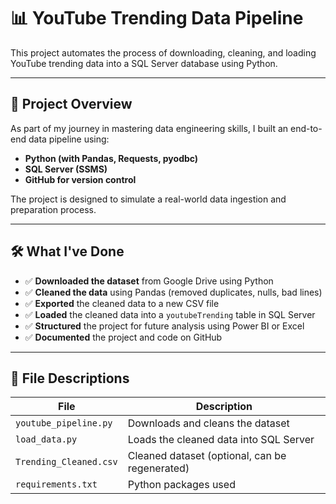 # 📊 YouTube Trending Data Pipeline

This project automates the process of downloading, cleaning, and loading YouTube trending data into a SQL Server database using Python.

---

## 🚀 Project Overview

As part of my journey in mastering data engineering skills, I built an end-to-end data pipeline using:
- **Python (with Pandas, Requests, pyodbc)**
- **SQL Server (SSMS)**
- **GitHub for version control**

The project is designed to simulate a real-world data ingestion and preparation process.

---

## 🛠️ What I've Done

- ✅ **Downloaded the dataset** from Google Drive using Python
- ✅ **Cleaned the data** using Pandas (removed duplicates, nulls, bad lines)
- ✅ **Exported** the cleaned data to a new CSV file
- ✅ **Loaded** the cleaned data into a `youtubeTrending` table in SQL Server
- ✅ **Structured** the project for future analysis using Power BI or Excel
- ✅ **Documented** the project and code on GitHub

---

## 🧾 File Descriptions

| File                | Description                                     |
|---------------------|-------------------------------------------------|
| `youtube_pipeline.py` | Downloads and cleans the dataset               |
| `load_data.py`        | Loads the cleaned data into SQL Server         |
| `Trending_Cleaned.csv`| Cleaned dataset (optional, can be regenerated) |
| `requirements.txt`    | Python packages used                           |
